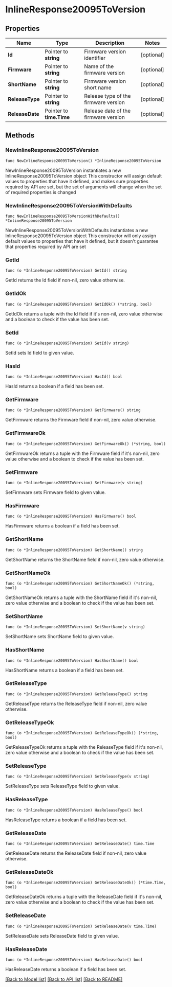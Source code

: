 # InlineResponse20095ToVersion

## Properties

Name | Type | Description | Notes
------------ | ------------- | ------------- | -------------
**Id** | Pointer to **string** | Firmware version identifier | [optional] 
**Firmware** | Pointer to **string** | Name of the firmware version | [optional] 
**ShortName** | Pointer to **string** | Firmware version short name | [optional] 
**ReleaseType** | Pointer to **string** | Release type of the firmware version | [optional] 
**ReleaseDate** | Pointer to **time.Time** | Release date of the firmware version | [optional] 

## Methods

### NewInlineResponse20095ToVersion

`func NewInlineResponse20095ToVersion() *InlineResponse20095ToVersion`

NewInlineResponse20095ToVersion instantiates a new InlineResponse20095ToVersion object
This constructor will assign default values to properties that have it defined,
and makes sure properties required by API are set, but the set of arguments
will change when the set of required properties is changed

### NewInlineResponse20095ToVersionWithDefaults

`func NewInlineResponse20095ToVersionWithDefaults() *InlineResponse20095ToVersion`

NewInlineResponse20095ToVersionWithDefaults instantiates a new InlineResponse20095ToVersion object
This constructor will only assign default values to properties that have it defined,
but it doesn't guarantee that properties required by API are set

### GetId

`func (o *InlineResponse20095ToVersion) GetId() string`

GetId returns the Id field if non-nil, zero value otherwise.

### GetIdOk

`func (o *InlineResponse20095ToVersion) GetIdOk() (*string, bool)`

GetIdOk returns a tuple with the Id field if it's non-nil, zero value otherwise
and a boolean to check if the value has been set.

### SetId

`func (o *InlineResponse20095ToVersion) SetId(v string)`

SetId sets Id field to given value.

### HasId

`func (o *InlineResponse20095ToVersion) HasId() bool`

HasId returns a boolean if a field has been set.

### GetFirmware

`func (o *InlineResponse20095ToVersion) GetFirmware() string`

GetFirmware returns the Firmware field if non-nil, zero value otherwise.

### GetFirmwareOk

`func (o *InlineResponse20095ToVersion) GetFirmwareOk() (*string, bool)`

GetFirmwareOk returns a tuple with the Firmware field if it's non-nil, zero value otherwise
and a boolean to check if the value has been set.

### SetFirmware

`func (o *InlineResponse20095ToVersion) SetFirmware(v string)`

SetFirmware sets Firmware field to given value.

### HasFirmware

`func (o *InlineResponse20095ToVersion) HasFirmware() bool`

HasFirmware returns a boolean if a field has been set.

### GetShortName

`func (o *InlineResponse20095ToVersion) GetShortName() string`

GetShortName returns the ShortName field if non-nil, zero value otherwise.

### GetShortNameOk

`func (o *InlineResponse20095ToVersion) GetShortNameOk() (*string, bool)`

GetShortNameOk returns a tuple with the ShortName field if it's non-nil, zero value otherwise
and a boolean to check if the value has been set.

### SetShortName

`func (o *InlineResponse20095ToVersion) SetShortName(v string)`

SetShortName sets ShortName field to given value.

### HasShortName

`func (o *InlineResponse20095ToVersion) HasShortName() bool`

HasShortName returns a boolean if a field has been set.

### GetReleaseType

`func (o *InlineResponse20095ToVersion) GetReleaseType() string`

GetReleaseType returns the ReleaseType field if non-nil, zero value otherwise.

### GetReleaseTypeOk

`func (o *InlineResponse20095ToVersion) GetReleaseTypeOk() (*string, bool)`

GetReleaseTypeOk returns a tuple with the ReleaseType field if it's non-nil, zero value otherwise
and a boolean to check if the value has been set.

### SetReleaseType

`func (o *InlineResponse20095ToVersion) SetReleaseType(v string)`

SetReleaseType sets ReleaseType field to given value.

### HasReleaseType

`func (o *InlineResponse20095ToVersion) HasReleaseType() bool`

HasReleaseType returns a boolean if a field has been set.

### GetReleaseDate

`func (o *InlineResponse20095ToVersion) GetReleaseDate() time.Time`

GetReleaseDate returns the ReleaseDate field if non-nil, zero value otherwise.

### GetReleaseDateOk

`func (o *InlineResponse20095ToVersion) GetReleaseDateOk() (*time.Time, bool)`

GetReleaseDateOk returns a tuple with the ReleaseDate field if it's non-nil, zero value otherwise
and a boolean to check if the value has been set.

### SetReleaseDate

`func (o *InlineResponse20095ToVersion) SetReleaseDate(v time.Time)`

SetReleaseDate sets ReleaseDate field to given value.

### HasReleaseDate

`func (o *InlineResponse20095ToVersion) HasReleaseDate() bool`

HasReleaseDate returns a boolean if a field has been set.


[[Back to Model list]](../README.md#documentation-for-models) [[Back to API list]](../README.md#documentation-for-api-endpoints) [[Back to README]](../README.md)


